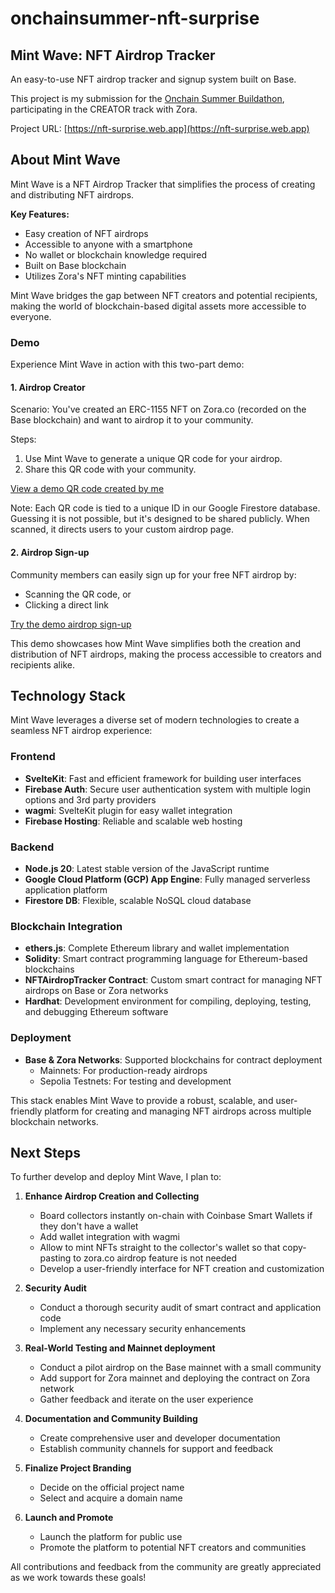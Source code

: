 # onchainsummer-nft-surprise

## Mint Wave: NFT Airdrop Tracker

An easy-to-use NFT airdrop tracker and signup system built on Base.

This project is my submission for the [Onchain Summer Buildathon](https://www.base.org/onchainsummer), participating in the CREATOR track with Zora.

Project URL: [https://nft-surprise.web.app](https://nft-surprise.web.app)

## About Mint Wave

Mint Wave is a NFT Airdrop Tracker that simplifies the process of creating and distributing NFT airdrops.

**Key Features:**
- Easy creation of NFT airdrops
- Accessible to anyone with a smartphone
- No wallet or blockchain knowledge required
- Built on Base blockchain
- Utilizes Zora's NFT minting capabilities

Mint Wave bridges the gap between NFT creators and potential recipients, making the world of blockchain-based digital assets more accessible to everyone.

### Demo

Experience Mint Wave in action with this two-part demo:

#### 1. Airdrop Creator

Scenario: You've created an ERC-1155 NFT on Zora.co (recorded on the Base blockchain) and want to airdrop it to your community.

Steps:
1. Use Mint Wave to generate a unique QR code for your airdrop.
2. Share this QR code with your community.

[View a demo QR code created by me](https://nft-surprise.web.app/qr/?id=2g9qj6qG6eAa9CXlKk5K)

Note: Each QR code is tied to a unique ID in our Google Firestore database. Guessing it is not possible, but it's designed to be shared publicly. When scanned, it directs users to your custom airdrop page.

#### 2. Airdrop Sign-up

Community members can easily sign up for your free NFT airdrop by:
- Scanning the QR code, or
- Clicking a direct link

[Try the demo airdrop sign-up](https://nft-surprise.web.app/claim/?id=2g9qj6qG6eAa9CXlKk5K)

This demo showcases how Mint Wave simplifies both the creation and distribution of NFT airdrops, making the process accessible to creators and recipients alike.


## Technology Stack

Mint Wave leverages a diverse set of modern technologies to create a seamless NFT airdrop experience:

### Frontend
- **SvelteKit**: Fast and efficient framework for building user interfaces
- **Firebase Auth**: Secure user authentication system with multiple login options and 3rd party providers
- **wagmi**: SvelteKit plugin for easy wallet integration
- **Firebase Hosting**: Reliable and scalable web hosting

### Backend
- **Node.js 20**: Latest stable version of the JavaScript runtime
- **Google Cloud Platform (GCP) App Engine**: Fully managed serverless application platform
- **Firestore DB**: Flexible, scalable NoSQL cloud database

### Blockchain Integration
- **ethers.js**: Complete Ethereum library and wallet implementation
- **Solidity**: Smart contract programming language for Ethereum-based blockchains
- **NFTAirdropTracker Contract**: Custom smart contract for managing NFT airdrops on Base or Zora networks
- **Hardhat**: Development environment for compiling, deploying, testing, and debugging Ethereum software

### Deployment
- **Base & Zora Networks**: Supported blockchains for contract deployment
  - Mainnets: For production-ready airdrops
  - Sepolia Testnets: For testing and development

This stack enables Mint Wave to provide a robust, scalable, and user-friendly platform for creating and managing NFT airdrops across multiple blockchain networks.

## Next Steps

To further develop and deploy Mint Wave, I plan to:

1. **Enhance Airdrop Creation and Collecting**
   - Board collectors instantly on-chain with Coinbase Smart Wallets if they don't have a wallet
   - Add wallet integration with wagmi
   - Allow to mint NFTs straight to the collector's wallet so that copy-pasting to zora.co airdrop feature is not needed
   - Develop a user-friendly interface for NFT creation and customization

2. **Security Audit**
   - Conduct a thorough security audit of smart contract and application code
   - Implement any necessary security enhancements

3. **Real-World Testing and Mainnet deployment**
   - Conduct a pilot airdrop on the Base mainnet with a small community
   - Add support for Zora mainnet and deploying the contract on Zora network
   - Gather feedback and iterate on the user experience

4. **Documentation and Community Building**
   - Create comprehensive user and developer documentation
   - Establish community channels for support and feedback

5. **Finalize Project Branding**
   - Decide on the official project name
   - Select and acquire a domain name

6. **Launch and Promote**
    - Launch the platform for public use
    - Promote the platform to potential NFT creators and communities


All contributions and feedback from the community are greatly appreciated as we work towards these goals!

